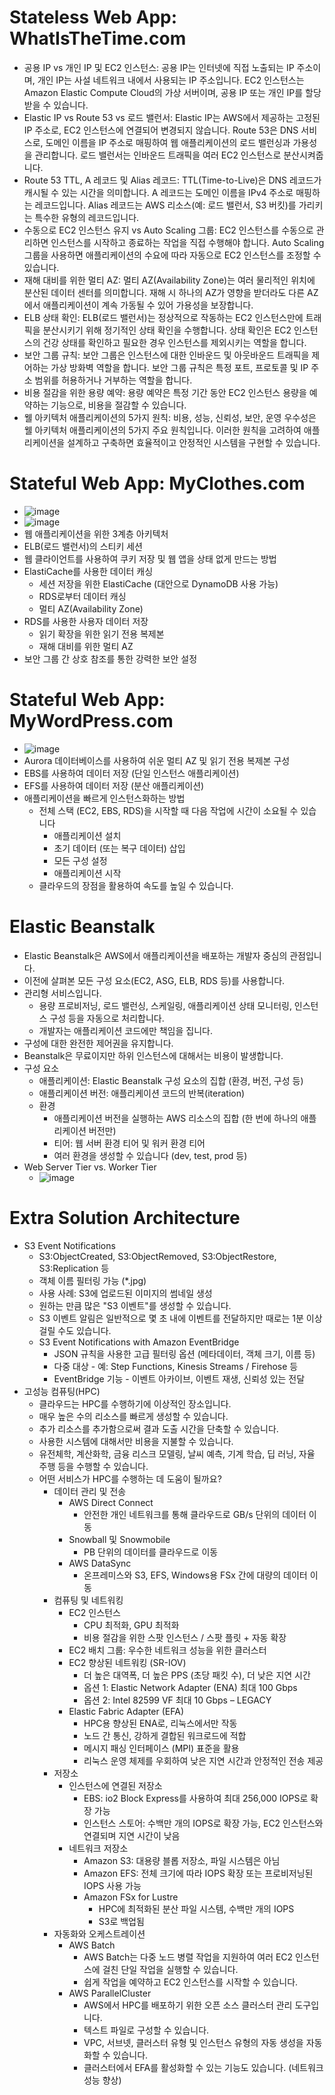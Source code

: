 # Stateless Web App: WhatIsTheTime.com
- 공용 IP vs 개인 IP 및 EC2 인스턴스: 공용 IP는 인터넷에 직접 노출되는 IP 주소이며, 개인 IP는 사설 네트워크 내에서 사용되는 IP 주소입니다. EC2 인스턴스는 Amazon Elastic Compute Cloud의 가상 서버이며, 공용 IP 또는 개인 IP를 할당받을 수 있습니다.
- Elastic IP vs Route 53 vs 로드 밸런서: Elastic IP는 AWS에서 제공하는 고정된 IP 주소로, EC2 인스턴스에 연결되어 변경되지 않습니다. Route 53은 DNS 서비스로, 도메인 이름을 IP 주소로 매핑하여 웹 애플리케이션의 로드 밸런싱과 가용성을 관리합니다. 로드 밸런서는 인바운드 트래픽을 여러 EC2 인스턴스로 분산시켜줍니다.
- Route 53 TTL, A 레코드 및 Alias 레코드: TTL(Time-to-Live)은 DNS 레코드가 캐시될 수 있는 시간을 의미합니다. A 레코드는 도메인 이름을 IPv4 주소로 매핑하는 레코드입니다. Alias 레코드는 AWS 리소스(예: 로드 밸런서, S3 버킷)를 가리키는 특수한 유형의 레코드입니다.
- 수동으로 EC2 인스턴스 유지 vs Auto Scaling 그룹: EC2 인스턴스를 수동으로 관리하면 인스턴스를 시작하고 종료하는 작업을 직접 수행해야 합니다. Auto Scaling 그룹을 사용하면 애플리케이션의 수요에 따라 자동으로 EC2 인스턴스를 조정할 수 있습니다.
- 재해 대비를 위한 멀티 AZ: 멀티 AZ(Availability Zone)는 여러 물리적인 위치에 분산된 데이터 센터를 의미합니다. 재해 시 하나의 AZ가 영향을 받더라도 다른 AZ에서 애플리케이션이 계속 가동될 수 있어 가용성을 보장합니다.
- ELB 상태 확인: ELB(로드 밸런서)는 정상적으로 작동하는 EC2 인스턴스만에 트래픽을 분산시키기 위해 정기적인 상태 확인을 수행합니다. 상태 확인은 EC2 인스턴스의 건강 상태를 확인하고 필요한 경우 인스턴스를 제외시키는 역할을 합니다.
- 보안 그룹 규칙: 보안 그룹은 인스턴스에 대한 인바운드 및 아웃바운드 트래픽을 제어하는 가상 방화벽 역할을 합니다. 보안 그룹 규칙은 특정 포트, 프로토콜 및 IP 주소 범위를 허용하거나 거부하는 역할을 합니다.
- 비용 절감을 위한 용량 예약: 용량 예약은 특정 기간 동안 EC2 인스턴스 용량을 예약하는 기능으로, 비용을 절감할 수 있습니다.
- 웰 아키텍처 애플리케이션의 5가지 원칙: 비용, 성능, 신뢰성, 보안, 운영 우수성은 웰 아키텍처 애플리케이션의 5가지 주요 원칙입니다. 이러한 원칙을 고려하여 애플리케이션을 설계하고 구축하면 효율적이고 안정적인 시스템을 구현할 수 있습니다.


# Stateful Web App: MyClothes.com
- ![image](https://github.com/mjs1995/muse-data-engineer/assets/47103479/1058e1f3-2937-48bf-89d8-b2b1e53f391f)
- ![image](https://github.com/mjs1995/muse-data-engineer/assets/47103479/123b4e1a-f5a3-47fc-937e-3675e833e7a5)
- 웹 애플리케이션을 위한 3계층 아키텍처
- ELB(로드 밸런서)의 스티키 세션
- 웹 클라이언트를 사용하여 쿠키 저장 및 웹 앱을 상태 없게 만드는 방법
- ElastiCache를 사용한 데이터 캐싱
  - 세션 저장을 위한 ElastiCache (대안으로 DynamoDB 사용 가능)
  - RDS로부터 데이터 캐싱
  - 멀티 AZ(Availability Zone)
- RDS를 사용한 사용자 데이터 저장
  - 읽기 확장을 위한 읽기 전용 복제본
  - 재해 대비를 위한 멀티 AZ
- 보안 그룹 간 상호 참조를 통한 강력한 보안 설정

# Stateful Web App: MyWordPress.com
- ![image](https://github.com/mjs1995/muse-data-engineer/assets/47103479/109f4eba-b248-4a80-b497-acef9f06ba80)
- Aurora 데이터베이스를 사용하여 쉬운 멀티 AZ 및 읽기 전용 복제본 구성
- EBS를 사용하여 데이터 저장 (단일 인스턴스 애플리케이션)
- EFS를 사용하여 데이터 저장 (분산 애플리케이션)
- 애플리케이션을 빠르게 인스턴스화하는 방법
  - 전체 스택 (EC2, EBS, RDS)을 시작할 때 다음 작업에 시간이 소요될 수 있습니다
    - 애플리케이션 설치
    - 초기 데이터 (또는 복구 데이터) 삽입
    - 모든 구성 설정
    - 애플리케이션 시작
  - 클라우드의 장점을 활용하여 속도를 높일 수 있습니다.

# Elastic Beanstalk
- Elastic Beanstalk은 AWS에서 애플리케이션을 배포하는 개발자 중심의 관점입니다.
- 이전에 살펴본 모든 구성 요소(EC2, ASG, ELB, RDS 등)를 사용합니다.
- 관리형 서비스입니다.
  - 용량 프로비저닝, 로드 밸런싱, 스케일링, 애플리케이션 상태 모니터링, 인스턴스 구성 등을 자동으로 처리합니다.
  - 개발자는 애플리케이션 코드에만 책임을 집니다.
- 구성에 대한 완전한 제어권을 유지합니다.
- Beanstalk은 무료이지만 하위 인스턴스에 대해서는 비용이 발생합니다.
- 구성 요소
  - 애플리케이션: Elastic Beanstalk 구성 요소의 집합 (환경, 버전, 구성 등)
  - 애플리케이션 버전: 애플리케이션 코드의 반복(iteration)
  - 환경
    - 애플리케이션 버전을 실행하는 AWS 리소스의 집합 (한 번에 하나의 애플리케이션 버전만)
    - 티어: 웹 서버 환경 티어 및 워커 환경 티어
    - 여러 환경을 생성할 수 있습니다 (dev, test, prod 등)
- Web Server Tier vs. Worker Tier
  - ![image](https://github.com/mjs1995/muse-data-engineer/assets/47103479/895ef981-bf8b-42f4-beec-4e18bbbf4631)


# Extra Solution Architecture 
- S3 Event Notifications
  - S3:ObjectCreated, S3:ObjectRemoved, S3:ObjectRestore, S3:Replication 등
  - 객체 이름 필터링 가능 (*.jpg)
  - 사용 사례: S3에 업로드된 이미지의 썸네일 생성
  - 원하는 만큼 많은 "S3 이벤트"를 생성할 수 있습니다.
  - S3 이벤트 알림은 일반적으로 몇 초 내에 이벤트를 전달하지만 때로는 1분 이상 걸릴 수도 있습니다.
  - S3 Event Notifications with Amazon EventBridge  
    - JSON 규칙을 사용한 고급 필터링 옵션 (메타데이터, 객체 크기, 이름 등)
    - 다중 대상 - 예: Step Functions, Kinesis Streams / Firehose 등
    - EventBridge 기능 - 이벤트 아카이브, 이벤트 재생, 신뢰성 있는 전달
- 고성능 컴퓨팅(HPC)
  - 클라우드는 HPC를 수행하기에 이상적인 장소입니다.
  - 매우 높은 수의 리소스를 빠르게 생성할 수 있습니다.
  - 추가 리소스를 추가함으로써 결과 도출 시간을 단축할 수 있습니다.
  - 사용한 시스템에 대해서만 비용을 지불할 수 있습니다.
  - 유전체학, 계산화학, 금융 리스크 모델링, 날씨 예측, 기계 학습, 딥 러닝, 자율 주행 등을 수행할 수 있습니다.
  - 어떤 서비스가 HPC를 수행하는 데 도움이 될까요?
    - 데이터 관리 및 전송
      - AWS Direct Connect
        - 안전한 개인 네트워크를 통해 클라우드로 GB/s 단위의 데이터 이동
      - Snowball 및 Snowmobile
        - PB 단위의 데이터를 클라우드로 이동
      - AWS DataSync
        - 온프레미스와 S3, EFS, Windows용 FSx 간에 대량의 데이터 이동
    - 컴퓨팅 및 네트워킹
      - EC2 인스턴스
        - CPU 최적화, GPU 최적화
        - 비용 절감을 위한 스팟 인스턴스 / 스팟 플릿 + 자동 확장
      - EC2 배치 그룹: 우수한 네트워크 성능을 위한 클러스터
      - EC2 향상된 네트워킹 (SR-IOV)
        - 더 높은 대역폭, 더 높은 PPS (초당 패킷 수), 더 낮은 지연 시간
        - 옵션 1: Elastic Network Adapter (ENA) 최대 100 Gbps
        - 옵션 2: Intel 82599 VF 최대 10 Gbps – LEGACY
      - Elastic Fabric Adapter (EFA)
        - HPC용 향상된 ENA로, 리눅스에서만 작동
        - 노드 간 통신, 강하게 결합된 워크로드에 적합
        - 메시지 패싱 인터페이스 (MPI) 표준을 활용
        - 리눅스 운영 체제를 우회하여 낮은 지연 시간과 안정적인 전송 제공
    - 저장소
      - 인스턴스에 연결된 저장소
        - EBS: io2 Block Express를 사용하여 최대 256,000 IOPS로 확장 가능
        - 인스턴스 스토어: 수백만 개의 IOPS로 확장 가능, EC2 인스턴스와 연결되며 지연 시간이 낮음
      - 네트워크 저장소
        - Amazon S3: 대용량 블롭 저장소, 파일 시스템은 아님
        - Amazon EFS: 전체 크기에 따라 IOPS 확장 또는 프로비저닝된 IOPS 사용 가능
        - Amazon FSx for Lustre
          - HPC에 최적화된 분산 파일 시스템, 수백만 개의 IOPS
          - S3로 백업됨
    - 자동화와 오케스트레이션
      - AWS Batch
        - AWS Batch는 다중 노드 병렬 작업을 지원하여 여러 EC2 인스턴스에 걸친 단일 작업을 실행할 수 있습니다.
        - 쉽게 작업을 예약하고 EC2 인스턴스를 시작할 수 있습니다.
      - AWS ParallelCluster
        - AWS에서 HPC를 배포하기 위한 오픈 소스 클러스터 관리 도구입니다.
        - 텍스트 파일로 구성할 수 있습니다.
        - VPC, 서브넷, 클러스터 유형 및 인스턴스 유형의 자동 생성을 자동화할 수 있습니다.
        - 클러스터에서 EFA를 활성화할 수 있는 기능도 있습니다. (네트워크 성능 향상)
